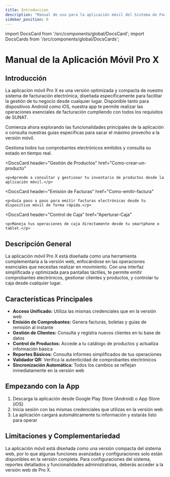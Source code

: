 ```yaml
---
title: Introduccion
description: "Manual de uso para la aplicación móvil del Sistema de Facturación Pro X: versión compacta y optimizada para gestionar tus operaciones desde cualquier lugar."
sidebar_position: 0
---
```


import DocsCard from '/src/components/global/DocsCard';
import DocsCards from '/src/components/global/DocsCards';

# Manual de la Aplicación Móvil Pro X

<head>
  <title>App Móvil de Facturación Pro X - Facturalo Perú</title>
  <meta
    name="description"
    content="Manual de uso para la aplicación móvil del Sistema de Facturación Pro X: versión compacta y optimizada para gestionar tus operaciones desde cualquier lugar."
  />
</head>

## Introducción

La aplicación móvil Pro X es una versión optimizada y compacta de nuestro sistema de facturación electrónica, diseñada específicamente para facilitar la gestión de tu negocio desde cualquier lugar. Disponible tanto para dispositivos Android como iOS, nuestra app te permite realizar las operaciones esenciales de facturación cumpliendo con todos los requisitos de SUNAT.

Comienza ahora explorando las funcionalidades principales de la aplicación o consulta nuestras guías específicas para sacar el máximo provecho a la versión móvil.

<DocsCards>
  <DocsCard 
    header="Lista de Comprobantes"
    href="Lista-de-comprobantes"
  >
    <p>Gestiona todos tus comprobantes electrónicos emitidos y consulta su estado en tiempo real.</p>
  </DocsCard>

  <DocsCard
    header="Gestión de Productos"
    href="Como-crear-un-producto"
  >
    <p>Aprende a consultar y gestionar tu inventario de productos desde la aplicación móvil.</p>
  </DocsCard>

  <DocsCard
    header="Emisión de Facturas"
    href="Como-emitir-factura"
  >
    <p>Guía paso a paso para emitir facturas electrónicas desde tu dispositivo móvil de forma rápida.</p>
  </DocsCard>

  <DocsCard 
    header="Control de Caja" 
    href="Aperturar-Caja"
  >
    <p>Maneja tus operaciones de caja directamente desde tu smartphone o tablet.</p>
  </DocsCard>
</DocsCards>

## Descripción General

La aplicación móvil Pro X está diseñada como una herramienta complementaria a la versión web, enfocándose en las operaciones esenciales que necesitas realizar en movimiento. Con una interfaz simplificada y optimizada para pantallas táctiles, te permite emitir comprobantes electrónicos, gestionar clientes y productos, y controlar tu caja desde cualquier lugar.

## Características Principales

- **Acceso Unificado:** Utiliza las mismas credenciales que en la versión web
- **Emisión de Comprobantes:** Genera facturas, boletas y guías de remisión al instante
- **Gestión de Clientes:** Consulta y registra nuevos clientes en tu base de datos
- **Control de Productos:** Accede a tu catálogo de productos y actualiza información básica
- **Reportes Básicos:** Consulta informes simplificados de tus operaciones
- **Validador QR:** Verifica la autenticidad de comprobantes electrónicos
- **Sincronización Automática:** Todos los cambios se reflejan inmediatamente en la versión web

## Empezando con la App

1. Descarga la aplicación desde Google Play Store (Android) o App Store (iOS)
2. Inicia sesión con las mismas credenciales que utilizas en la versión web
3. La aplicación cargará automáticamente tu información y estarás listo para operar

## Limitaciones y Complementariedad

La aplicación móvil está diseñada como una versión compacta del sistema web, por lo que algunas funciones avanzadas y configuraciones solo están disponibles en la versión completa. Para configuraciones del sistema, reportes detallados y funcionalidades administrativas, deberás acceder a la versión web de Pro X.